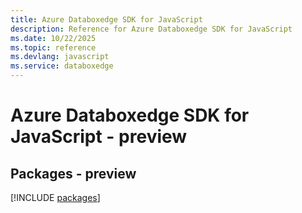 ```yaml
---
title: Azure Databoxedge SDK for JavaScript
description: Reference for Azure Databoxedge SDK for JavaScript
ms.date: 10/22/2025
ms.topic: reference
ms.devlang: javascript
ms.service: databoxedge
---
```

# Azure Databoxedge SDK for JavaScript - preview
## Packages - preview
[!INCLUDE [packages](databoxedge-index.md)]